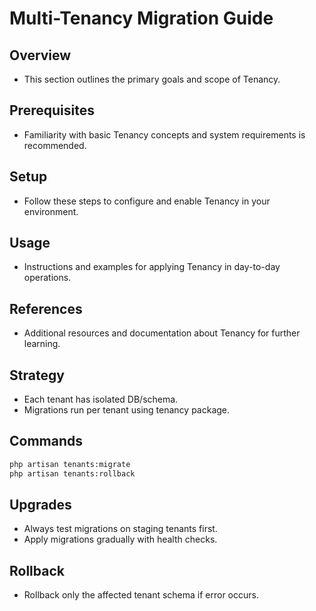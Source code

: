 # Multi-Tenancy Migration Guide

## Overview
- This section outlines the primary goals and scope of Tenancy.

## Prerequisites
- Familiarity with basic Tenancy concepts and system requirements is recommended.

## Setup
- Follow these steps to configure and enable Tenancy in your environment.

## Usage
- Instructions and examples for applying Tenancy in day-to-day operations.

## References
- Additional resources and documentation about Tenancy for further learning.


## Strategy
- Each tenant has isolated DB/schema.  
- Migrations run per tenant using tenancy package.  

## Commands
```bash
php artisan tenants:migrate
php artisan tenants:rollback
```

## Upgrades
- Always test migrations on staging tenants first.  
- Apply migrations gradually with health checks.  

## Rollback
- Rollback only the affected tenant schema if error occurs.  
